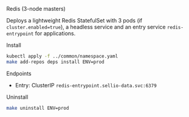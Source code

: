 Redis (3-node masters)

Deploys a lightweight Redis StatefulSet with 3 pods (if `cluster.enabled=true`), a headless service and an entry service `redis-entrypoint` for applications.

Install

```bash
kubectl apply -f ../common/namespace.yaml
make add-repos deps install ENV=prod
```

Endpoints

- Entry: ClusterIP `redis-entrypoint.sellio-data.svc:6379`

Uninstall

```bash
make uninstall ENV=prod
```


